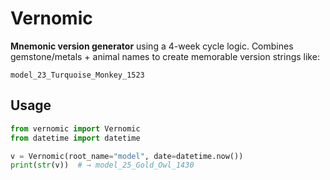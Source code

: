# Vernomic

**Mnemonic version generator** using a 4-week cycle logic. Combines gemstone/metals + animal names 
to create memorable version strings like:

    model_23_Turquoise_Monkey_1523

## Usage

```python
from vernomic import Vernomic
from datetime import datetime

v = Vernomic(root_name="model", date=datetime.now())
print(str(v))  # → model_25_Gold_Owl_1430
```
